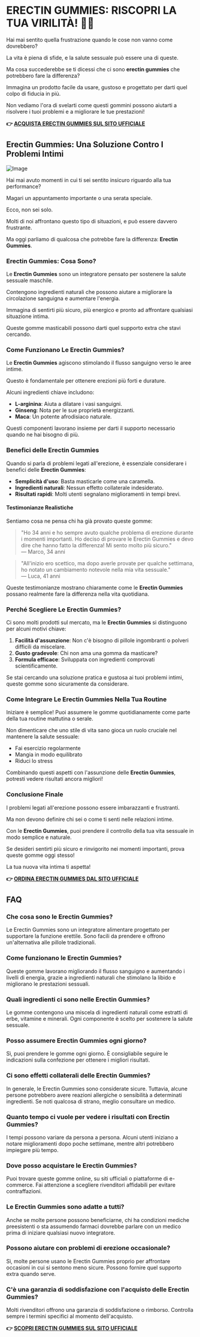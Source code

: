 # ERECTIN GUMMIES: RISCOPRI LA TUA VIRILITÀ! 🍭💪

Hai mai sentito quella frustrazione quando le cose non vanno come dovrebbero? 

La vita è piena di sfide, e la salute sessuale può essere una di queste. 

Ma cosa succederebbe se ti dicessi che ci sono **erectin gummies** che potrebbero fare la differenza? 

Immagina un prodotto facile da usare, gustoso e progettato per darti quel colpo di fiducia in più. 

Non vediamo l'ora di svelarti come questi gommini possono aiutarti a risolvere i tuoi problemi e a migliorare le tue prestazioni!



**👉 [ACQUISTA ERECTIN GUMMIES SUL SITO UFFICIALE](https://gchaffi.com/Wb6zZDyr)**

## Erectin Gummies: Una Soluzione Contro I Problemi Intimi

![Image](https://www2.sellhealth.com/262/erectingummies_6_1.jpg)

Hai mai avuto momenti in cui ti sei sentito insicuro riguardo alla tua performance? 

Magari un appuntamento importante o una serata speciale. 

Ecco, non sei solo.

Molti di noi affrontano questo tipo di situazioni, e può essere davvero frustrante. 

Ma oggi parliamo di qualcosa che potrebbe fare la differenza: **Erectin Gummies**.

### Erectin Gummies: Cosa Sono?

Le **Erectin Gummies** sono un integratore pensato per sostenere la salute sessuale maschile. 

Contengono ingredienti naturali che possono aiutare a migliorare la circolazione sanguigna e aumentare l'energia.

Immagina di sentirti più sicuro, più energico e pronto ad affrontare qualsiasi situazione intima. 

Queste gomme masticabili possono darti quel supporto extra che stavi cercando.

### Come Funzionano Le Erectin Gummies?

Le **Erectin Gummies** agiscono stimolando il flusso sanguigno verso le aree intime. 

Questo è fondamentale per ottenere erezioni più forti e durature.

Alcuni ingredienti chiave includono:

- **L-arginina**: Aiuta a dilatare i vasi sanguigni.
- **Ginseng**: Nota per le sue proprietà energizzanti.
- **Maca**: Un potente afrodisiaco naturale.

Questi componenti lavorano insieme per darti il supporto necessario quando ne hai bisogno di più.

### Benefici delle Erectin Gummies

Quando si parla di problemi legati all'erezione, è essenziale considerare i benefici delle **Erectin Gummies**:

- **Semplicità d'uso**: Basta masticarle come una caramella.
- **Ingredienti naturali**: Nessun effetto collaterale indesiderato.
- **Risultati rapidi**: Molti utenti segnalano miglioramenti in tempi brevi.

#### Testimonianze Realistiche

Sentiamo cosa ne pensa chi ha già provato queste gomme:

> "Ho 34 anni e ho sempre avuto qualche problema di erezione durante i momenti importanti. Ho deciso di provare le Erectin Gummies e devo dire che hanno fatto la differenza! Mi sento molto più sicuro."  
> — Marco, 34 anni

> "All'inizio ero scettico, ma dopo averle provate per qualche settimana, ho notato un cambiamento notevole nella mia vita sessuale."  
> — Luca, 41 anni

Queste testimonianze mostrano chiaramente come le **Erectin Gummies** possano realmente fare la differenza nella vita quotidiana.

### Perché Scegliere Le Erectin Gummies?

Ci sono molti prodotti sul mercato, ma le **Erectin Gummies** si distinguono per alcuni motivi chiave:

1. **Facilità d'assunzione**: Non c'è bisogno di pillole ingombranti o polveri difficili da miscelare.
2. **Gusto gradevole**: Chi non ama una gomma da masticare?
3. **Formula efficace**: Sviluppata con ingredienti comprovati scientificamente.

Se stai cercando una soluzione pratica e gustosa ai tuoi problemi intimi, queste gomme sono sicuramente da considerare.

### Come Integrare Le Erectin Gummies Nella Tua Routine

Iniziare è semplice! Puoi assumere le gomme quotidianamente come parte della tua routine mattutina o serale. 

Non dimenticare che uno stile di vita sano gioca un ruolo cruciale nel mantenere la salute sessuale:

- Fai esercizio regolarmente
- Mangia in modo equilibrato
- Riduci lo stress

Combinando questi aspetti con l'assunzione delle **Erectin Gummies**, potresti vedere risultati ancora migliori!

### Conclusione Finale

I problemi legati all'erezione possono essere imbarazzanti e frustranti. 

Ma non devono definire chi sei o come ti senti nelle relazioni intime. 

Con le **Erectin Gummies**, puoi prendere il controllo della tua vita sessuale in modo semplice e naturale.

Se desideri sentirti più sicuro e rinvigorito nei momenti importanti, prova queste gomme oggi stesso!

La tua nuova vita intima ti aspetta!



**👉 [ORDINA ERECTIN GUMMIES DAL SITO UFFICIALE](https://gchaffi.com/Wb6zZDyr)**

## FAQ

### Che cosa sono le Erectin Gummies?
Le Erectin Gummies sono un integratore alimentare progettato per supportare la funzione erettile. Sono facili da prendere e offrono un'alternativa alle pillole tradizionali.

### Come funzionano le Erectin Gummies?
Queste gomme lavorano migliorando il flusso sanguigno e aumentando i livelli di energia, grazie a ingredienti naturali che stimolano la libido e migliorano le prestazioni sessuali.

### Quali ingredienti ci sono nelle Erectin Gummies?
Le gomme contengono una miscela di ingredienti naturali come estratti di erbe, vitamine e minerali. Ogni componente è scelto per sostenere la salute sessuale.

### Posso assumere Erectin Gummies ogni giorno?
Sì, puoi prendere le gomme ogni giorno. È consigliabile seguire le indicazioni sulla confezione per ottenere i migliori risultati.

### Ci sono effetti collaterali delle Erectin Gummies?
In generale, le Erectin Gummies sono considerate sicure. Tuttavia, alcune persone potrebbero avere reazioni allergiche o sensibilità a determinati ingredienti. Se noti qualcosa di strano, meglio consultare un medico.

### Quanto tempo ci vuole per vedere i risultati con Erectin Gummies?
I tempi possono variare da persona a persona. Alcuni utenti iniziano a notare miglioramenti dopo poche settimane, mentre altri potrebbero impiegare più tempo.

### Dove posso acquistare le Erectin Gummies?
Puoi trovare queste gomme online, su siti ufficiali o piattaforme di e-commerce. Fai attenzione a scegliere rivenditori affidabili per evitare contraffazioni.

### Le Erectin Gummies sono adatte a tutti?
Anche se molte persone possono beneficiarne, chi ha condizioni mediche preesistenti o sta assumendo farmaci dovrebbe parlare con un medico prima di iniziare qualsiasi nuovo integratore.

### Possono aiutare con problemi di erezione occasionale?
Sì, molte persone usano le Erectin Gummies proprio per affrontare occasioni in cui si sentono meno sicure. Possono fornire quel supporto extra quando serve.

### C'è una garanzia di soddisfazione con l'acquisto delle Erectin Gummies?
Molti rivenditori offrono una garanzia di soddisfazione o rimborso. Controlla sempre i termini specifici al momento dell'acquisto.



**👉 [SCOPRI ERECTIN GUMMIES SUL SITO UFFICIALE](https://gchaffi.com/Wb6zZDyr)**